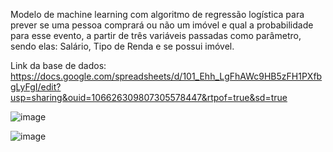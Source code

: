 Modelo de machine learning com algoritmo de regressão logística para prever se uma pessoa comprará ou não um imóvel e qual a probabilidade para esse evento, a partir de três variáveis passadas como parâmetro, sendo elas: Salário, Tipo de Renda e se possui imóvel.

Link da base de dados: https://docs.google.com/spreadsheets/d/101_Ehh_LgFhAWc9HB5zFH1PXfbgLyFgI/edit?usp=sharing&ouid=106626309807305578447&rtpof=true&sd=true

![image](https://user-images.githubusercontent.com/74550998/167529807-a2db7594-cd10-4dae-a0fa-c956dcce2abd.png)

![image](https://user-images.githubusercontent.com/74550998/167529876-ab536459-d1d8-4d92-b262-2a560d92e16b.png)
